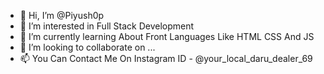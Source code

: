 - 👋 Hi, I’m @Piyush0p
- 👀 I’m interested in Full Stack Development
- 🌱 I’m currently learning About Front Languages Like HTML CSS And JS
- 💞️ I’m looking to collaborate on ...
- 📫 You Can Contact Me On Instagram ID - @your_local_daru_dealer_69

<!---
Piyush0p/Piyush0p is a ✨ special ✨ repository because its `README.md` (this file) appears on your GitHub profile.
You can click the Preview link to take a look at your changes.
--->
